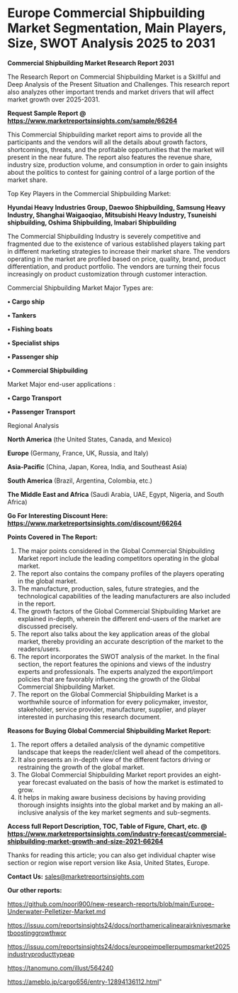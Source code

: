 # Europe Commercial Shipbuilding Market Segmentation, Main Players, Size, SWOT Analysis 2025 to 2031

<strong>Commercial Shipbuilding Market Research Report 2031</strong>

The Research Report on Commercial Shipbuilding Market is a Skillful and Deep Analysis of the Present Situation and Challenges. This research report also analyzes other important trends and market drivers that will affect market growth over 2025-2031.

<strong>Request Sample Report @ <a href=https://www.marketreportsinsights.com/sample/66264>https://www.marketreportsinsights.com/sample/66264</a></strong>

This Commercial Shipbuilding market report aims to provide all the participants and the vendors will all the details about growth factors, shortcomings, threats, and the profitable opportunities that the market will present in the near future. The report also features the revenue share, industry size, production volume, and consumption in order to gain insights about the politics to contest for gaining control of a large portion of the market share.

Top Key Players in the Commercial Shipbuilding Market:

<strong>Hyundai Heavy Industries Group, Daewoo Shipbuilding, Samsung Heavy Industry, Shanghai Waigaoqiao, Mitsubishi Heavy Industry, Tsuneishi shipbuilding, Oshima Shipbuilding, Imabari Shipbuilding</strong>

The Commercial Shipbuilding Industry is severely competitive and fragmented due to the existence of various established players taking part in different marketing strategies to increase their market share. The vendors operating in the market are profiled based on price, quality, brand, product differentiation, and product portfolio. The vendors are turning their focus increasingly on product customization through customer interaction.

Commercial Shipbuilding Market Major Types are:

<strong>• Cargo ship

• Tankers

• Fishing boats

• Specialist ships

• Passenger ship

• Commercial Shipbuilding</strong>

Market Major end-user applications :

<strong>• Cargo Transport

• Passenger Transport</strong>

Regional Analysis

</u><strong><b>North America</b></strong> (the United States, Canada, and Mexico)

<strong><b>Europe </b></strong>(Germany, France, UK, Russia, and Italy)

<strong><b>Asia-Pacific</b></strong> (China, Japan, Korea, India, and Southeast Asia)

<strong><b>South America</b></strong> (Brazil, Argentina, Colombia, etc.)

<strong><b>The Middle East and Africa</b></strong> (Saudi Arabia, UAE, Egypt, Nigeria, and South Africa)

<strong>Go For Interesting Discount Here: <a href=https://www.marketreportsinsights.com/discount/66264>https://www.marketreportsinsights.com/discount/66264</a></strong>

<strong>Points Covered in The Report:</strong>
<ol>
  <li>The major points considered in the Global Commercial Shipbuilding Market report include the leading competitors operating in the global market.</li>
  <li>The report also contains the company profiles of the players operating in the global market.</li>
  <li>The manufacture, production, sales, future strategies, and the technological capabilities of the leading manufacturers are also included in the report.</li>
  <li>The growth factors of the Global Commercial Shipbuilding Market are explained in-depth, wherein the different end-users of the market are discussed precisely.</li>
  <li>The report also talks about the key application areas of the global market, thereby providing an accurate description of the market to the readers/users.</li>
  <li>The report incorporates the SWOT analysis of the market. In the final section, the report features the opinions and views of the industry experts and professionals. The experts analyzed the export/import policies that are favorably influencing the growth of the Global Commercial Shipbuilding Market.</li>
  <li>The report on the Global Commercial Shipbuilding Market is a worthwhile source of information for every policymaker, investor, stakeholder, service provider, manufacturer, supplier, and player interested in purchasing this research document.</li>
</ol>
<strong>Reasons for Buying Global Commercial Shipbuilding Market Report:</strong>

<ol>
  <li>The report offers a detailed analysis of the dynamic competitive landscape that keeps the reader/client well ahead of the competitors.</li>
  <li>It also presents an in-depth view of the different factors driving or restraining the growth of the global market.</li>
  <li>The Global Commercial Shipbuilding Market report provides an eight-year forecast evaluated on the basis of how the market is estimated to grow.</li>
  <li>It helps in making aware business decisions by having providing thorough insights insights into the global market and by making an all-inclusive analysis of the key market segments and sub-segments.</li>
</ol>
<strong>Access full Report Description, TOC, Table of Figure, Chart, etc. @ <a href=https://www.marketreportsinsights.com/industry-forecast/commercial-shipbuilding-market-growth-and-size-2021-66264>https://www.marketreportsinsights.com/industry-forecast/commercial-shipbuilding-market-growth-and-size-2021-66264</a></strong>


Thanks for reading this article; you can also get individual chapter wise section or region wise report version like Asia, United States, Europe.

<strong>Contact Us:</strong>
sales@marketreportsinsights.com

<strong>Our other reports:</strong>

<a href=https://github.com/noori900/new-research-reports/blob/main/Europe-Underwater-Pelletizer-Market.md>https://github.com/noori900/new-research-reports/blob/main/Europe-Underwater-Pelletizer-Market.md</a>

<a href=https://issuu.com/reportsinsights24/docs/northamericalinearairknivesmarketboostinggrowthwor>https://issuu.com/reportsinsights24/docs/northamericalinearairknivesmarketboostinggrowthwor</a>

<a href=https://issuu.com/reportsinsights24/docs/europeimpellerpumpsmarket2025industryproducttypeap>https://issuu.com/reportsinsights24/docs/europeimpellerpumpsmarket2025industryproducttypeap</a>

<a href=https://tanomuno.com/illust/564240>https://tanomuno.com/illust/564240</a>

<a href=https://ameblo.jp/cargo656/entry-12894136112.html>https://ameblo.jp/cargo656/entry-12894136112.html</a>"
